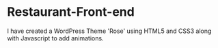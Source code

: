 # Restaurant-Front-end
I have created a WordPress Theme 'Rose' using HTML5 and CSS3 along with Javascript to add animations.
